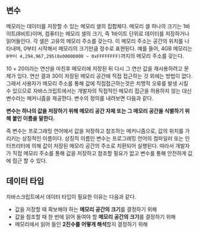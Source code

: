 ## **변수**

메모리는 데이터를 저장할 수 있는 메모리 셀의 집합체다. 메모리 셀 하나의 크기는 1바이트(8비트)이며, 컴퓨터는 메모리 셀의 크기, 즉 1바이트 단위로 데이터를 저장하거나 읽어들인다. 각 셀은 고유의 메모리 주소를 갖는다. 이 메모리 주소는 공간의 위치를 나타내며, 0부터 시작해서 메모리의 크기만큼 정수로 표현된다. 예를 들어, 4GB 메모리는 `0부터 4,294,967,295(0x00000000 ~ 0xFFFFFFFF)`까지의 메모리 주소를 갖는다.

10 + 20이라는 연산을 마친후 메모리에 저장된 뒤 다시 그 연산 값을 재사용하려고 문제가 있다. 연산 결과 30이 저장된 메모리 공간에 직접 접근하는 것 외에는 방법이 없다. 그래서 사용자가 메모리 주소를 통해 값에 직접접근하는것은 치명적 오류를 발생 시킬 수 있으므로 자바스크립트에서는 개발자의 직접적인 메모리 접근을 허용하지 않는 대신 변수라는 메커니즘을 제공한다. 변수의 정의를 내려보면 다음과 같다.

**변수는 하나의 값을 저장하기 위해 메모리 공간 자체 또는 그 메모리 공간을 식별하기 위해 붙인 이름을 말한다.**

즉 변수는 프로그래밍 언어에서 값을 저장하고 참조하는 메커니즘으로, 값의 위치를 가리키는 상징적인 이름이다. 상징적 이름인 변수는 프로그래밍 언어의 컴파일러 또는 인터프리터에 의해 값이 저장된 메모리 공간의 주소로 치환되어 실행된다. 따라서 개발자가 직접 메모리 주소를 통해 값을 저장하고 참조할 필요가 없고 변수를 통해 안전하게 값에 접근 할 수 있다.

## **데이터 타입**

자바스크립트에서 데이터 타입이 필요한 이유는 다음과 같다.

- 값을 저장할 때 확보해야 하는 **메모리 공간의 크기**를 결정하기 위해
- 값을 참조할 때 한 번에 읽어 들여야 할 **메모리 공간의 크기**를 결정하기 위해
- 메모리에서 읽어 들인 **2진수를 어떻게 해석**할지 결정하기 위해

